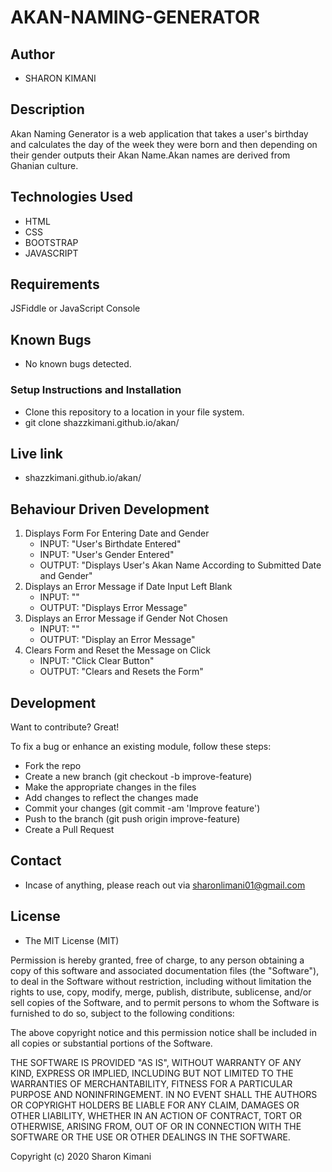 # AKAN-NAMING-GENERATOR
## Author

* SHARON KIMANI

## Description

Akan Naming Generator is a web application that takes a user's birthday and calculates the day of the week they were born and then depending on their gender outputs their Akan Name.Akan names are derived from Ghanian culture.


## Technologies Used

* HTML
* CSS
* BOOTSTRAP
* JAVASCRIPT

## Requirements

JSFiddle or JavaScript Console

## Known Bugs

* No known bugs detected.

### Setup Instructions and Installation

* Clone this repository to a location in your file system.
* git clone shazzkimani.github.io/akan/

## Live link

* shazzkimani.github.io/akan/


## Behaviour Driven Development

1. Displays Form For Entering Date and Gender
   - INPUT: "User's Birthdate Entered"
   - INPUT: "User's Gender Entered"
   - OUTPUT: "Displays User's Akan Name According to Submitted Date and Gender"
2. Displays an Error Message if Date Input Left Blank
   - INPUT: ""
   - OUTPUT: "Displays Error Message"
3. Displays an Error Message if Gender Not Chosen
   - INPUT: "" 
   - OUTPUT: "Display an Error Message" 
4. Clears Form and Reset the Message on Click
   - INPUT: "Click Clear Button" 
   - OUTPUT: "Clears and Resets the Form"

## Development

Want to contribute? Great!

To fix a bug or enhance an existing module, follow these steps:
- Fork the repo
- Create a new branch (git checkout -b improve-feature)
- Make the appropriate changes in the files
- Add changes to reflect the changes made
- Commit your changes (git commit -am 'Improve feature')
- Push to the branch (git push origin improve-feature)
- Create a Pull Request

## Contact

* Incase of anything, please reach out via sharonlimani01@gmail.com

## License

* The MIT License (MIT)

Permission is hereby granted, free of charge, to any person obtaining a copy of this software and associated documentation files (the "Software"), to deal in the Software without restriction, including without limitation the rights to use, copy, modify, merge, publish, distribute, sublicense, and/or sell copies of the Software, and to permit persons to whom the Software is furnished to do so, subject to the following conditions:

The above copyright notice and this permission notice shall be included in all copies or substantial portions of the Software.

THE SOFTWARE IS PROVIDED "AS IS", WITHOUT WARRANTY OF ANY KIND, EXPRESS OR IMPLIED, INCLUDING BUT NOT LIMITED TO THE WARRANTIES OF MERCHANTABILITY, FITNESS FOR A PARTICULAR PURPOSE AND NONINFRINGEMENT. IN NO EVENT SHALL THE AUTHORS OR COPYRIGHT HOLDERS BE LIABLE FOR ANY CLAIM, DAMAGES OR OTHER LIABILITY, WHETHER IN AN ACTION OF CONTRACT, TORT OR OTHERWISE, ARISING FROM, OUT OF OR IN CONNECTION WITH THE SOFTWARE OR THE USE OR OTHER DEALINGS IN THE SOFTWARE.

Copyright (c) 2020 Sharon Kimani